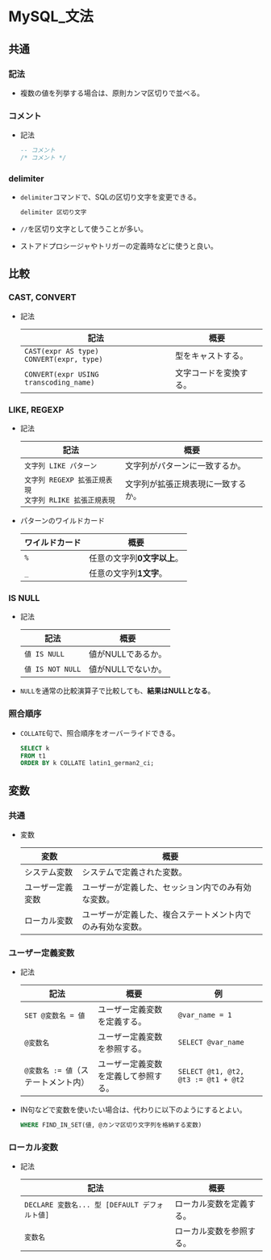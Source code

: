 # MySQL_文法

## 共通

### 記法

- 複数の値を列挙する場合は、原則カンマ区切りで並べる。

### コメント

- 記法

  ```sql
  -- コメント
  /* コメント */
  ```

### delimiter

- `delimiter`コマンドで、SQLの区切り文字を変更できる。

  ```sql
  delimiter 区切り文字
  ```

- `//`を区切り文字として使うことが多い。

- ストアドプロシージャやトリガーの定義時などに使うと良い。

## 比較

### CAST, CONVERT

- 記法

  | 記法                                            | 概要                   |
  | ----------------------------------------------- | ---------------------- |
  | `CAST(expr AS type)`<br />`CONVERT(expr, type)` | 型をキャストする。     |
  | `CONVERT(expr USING transcoding_name)`          | 文字コードを変換する。 |

### LIKE, REGEXP

- 記法

  | 記法                                                         | 概要                               |
  | ------------------------------------------------------------ | ---------------------------------- |
  | `文字列 LIKE パターン`                                       | 文字列がパターンに一致するか。     |
  | `文字列 REGEXP 拡張正規表現`<br />`文字列 RLIKE 拡張正規表現` | 文字列が拡張正規表現に一致するか。 |

- パターンのワイルドカード

  | ワイルドカード | 概要                        |
  | -------------- | --------------------------- |
  | `%`            | 任意の文字列**0文字以上**。 |
  | `_`            | 任意の文字列**1文字**。     |

### IS NULL

- 記法

  | 記法             | 概要               |
  | ---------------- | ------------------ |
  | `値 IS NULL`     | 値がNULLであるか。 |
  | `値 IS NOT NULL` | 値がNULLでないか。 |

- `NULL`を通常の比較演算子で比較しても、**結果はNULLとなる**。

### 照合順序

- `COLLATE`句で、照合順序をオーバーライドできる。

  ```sql
  SELECT k
  FROM t1
  ORDER BY k COLLATE latin1_german2_ci;
  ```

## 変数

### 共通

- 変数

  | 変数             | 概要                                                       |
  | ---------------- | ---------------------------------------------------------- |
  | システム変数     | システムで定義された変数。                                 |
  | ユーザー定義変数 | ユーザーが定義した、セッション内でのみ有効な変数。         |
  | ローカル変数     | ユーザーが定義した、複合ステートメント内でのみ有効な変数。 |

### ユーザー定義変数

- 記法

  | 記法                                | 概要                                 | 例                                  |
  | ----------------------------------- | ------------------------------------ | ----------------------------------- |
  | `SET @変数名 = 値`                  | ユーザー定義変数を定義する。         | `@var_name = 1`                     |
  | `@変数名`                           | ユーザー定義変数を参照する。         | `SELECT @var_name`                  |
  | `@変数名 := 値`（ステートメント内） | ユーザー定義変数を定義して参照する。 | `SELECT @t1, @t2, @t3 := @t1 + @t2` |

- IN句などで変数を使いたい場合は、代わりに以下のようにするとよい。

  ```sql
  WHERE FIND_IN_SET(値, @カンマ区切り文字列を格納する変数)
  ```

### ローカル変数

- 記法

  | 記法                                          | 概要                     |
  | --------------------------------------------- | ------------------------ |
  | `DECLARE 変数名... 型 [DEFAULT デフォルト値]` | ローカル変数を定義する。 |
  | `変数名`                                      | ローカル変数を参照する。 |
